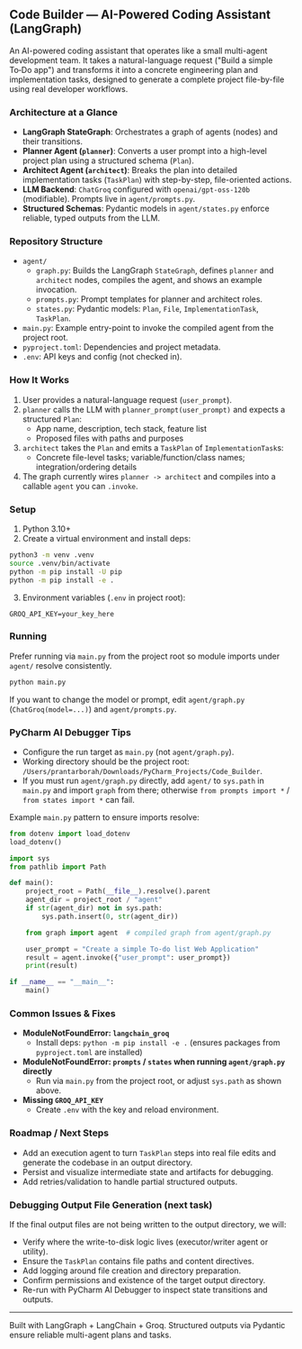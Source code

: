 ## Code Builder — AI-Powered Coding Assistant (LangGraph)

An AI-powered coding assistant that operates like a small multi-agent development team. It takes a natural-language request ("Build a simple To‑Do app") and transforms it into a concrete engineering plan and implementation tasks, designed to generate a complete project file-by-file using real developer workflows.

### Architecture at a Glance
- **LangGraph StateGraph**: Orchestrates a graph of agents (nodes) and their transitions.
- **Planner Agent (`planner`)**: Converts a user prompt into a high-level project plan using a structured schema (`Plan`).
- **Architect Agent (`architect`)**: Breaks the plan into detailed implementation tasks (`TaskPlan`) with step-by-step, file-oriented actions.
- **LLM Backend**: `ChatGroq` configured with `openai/gpt-oss-120b` (modifiable). Prompts live in `agent/prompts.py`.
- **Structured Schemas**: Pydantic models in `agent/states.py` enforce reliable, typed outputs from the LLM.

### Repository Structure
- `agent/`
  - `graph.py`: Builds the LangGraph `StateGraph`, defines `planner` and `architect` nodes, compiles the agent, and shows an example invocation.
  - `prompts.py`: Prompt templates for planner and architect roles.
  - `states.py`: Pydantic models: `Plan`, `File`, `ImplementationTask`, `TaskPlan`.
- `main.py`: Example entry-point to invoke the compiled agent from the project root.
- `pyproject.toml`: Dependencies and project metadata.
- `.env`: API keys and config (not checked in).

### How It Works
1. User provides a natural-language request (`user_prompt`).
2. `planner` calls the LLM with `planner_prompt(user_prompt)` and expects a structured `Plan`:
   - App name, description, tech stack, feature list
   - Proposed files with paths and purposes
3. `architect` takes the `Plan` and emits a `TaskPlan` of `ImplementationTask`s:
   - Concrete file-level tasks; variable/function/class names; integration/ordering details
4. The graph currently wires `planner -> architect` and compiles into a callable `agent` you can `.invoke`.

### Setup
1. Python 3.10+
2. Create a virtual environment and install deps:
```bash
python3 -m venv .venv
source .venv/bin/activate
python -m pip install -U pip
python -m pip install -e .
```

3. Environment variables (`.env` in project root):
```
GROQ_API_KEY=your_key_here
```

### Running
Prefer running via `main.py` from the project root so module imports under `agent/` resolve consistently.

```bash
python main.py
```

If you want to change the model or prompt, edit `agent/graph.py` (`ChatGroq(model=...)`) and `agent/prompts.py`.

### PyCharm AI Debugger Tips
- Configure the run target as `main.py` (not `agent/graph.py`).
- Working directory should be the project root: `/Users/prantarborah/Downloads/PyCharm_Projects/Code_Builder`.
- If you must run `agent/graph.py` directly, add `agent/` to `sys.path` in `main.py` and import `graph` from there; otherwise `from prompts import *` / `from states import *` can fail.

Example `main.py` pattern to ensure imports resolve:
```python
from dotenv import load_dotenv
load_dotenv()

import sys
from pathlib import Path

def main():
    project_root = Path(__file__).resolve().parent
    agent_dir = project_root / "agent"
    if str(agent_dir) not in sys.path:
        sys.path.insert(0, str(agent_dir))

    from graph import agent  # compiled graph from agent/graph.py

    user_prompt = "Create a simple To-do list Web Application"
    result = agent.invoke({"user_prompt": user_prompt})
    print(result)

if __name__ == "__main__":
    main()
```

### Common Issues & Fixes
- **ModuleNotFoundError: `langchain_groq`**
  - Install deps: `python -m pip install -e .` (ensures packages from `pyproject.toml` are installed)
- **ModuleNotFoundError: `prompts` / `states` when running `agent/graph.py` directly**
  - Run via `main.py` from the project root, or adjust `sys.path` as shown above.
- **Missing `GROQ_API_KEY`**
  - Create `.env` with the key and reload environment.

### Roadmap / Next Steps
- Add an execution agent to turn `TaskPlan` steps into real file edits and generate the codebase in an output directory.
- Persist and visualize intermediate state and artifacts for debugging.
- Add retries/validation to handle partial structured outputs.

### Debugging Output File Generation (next task)
If the final output files are not being written to the output directory, we will:
- Verify where the write-to-disk logic lives (executor/writer agent or utility).
- Ensure the `TaskPlan` contains file paths and content directives.
- Add logging around file creation and directory preparation.
- Confirm permissions and existence of the target output directory.
- Re-run with PyCharm AI Debugger to inspect state transitions and outputs.

---

Built with LangGraph + LangChain + Groq. Structured outputs via Pydantic ensure reliable multi-agent plans and tasks.


